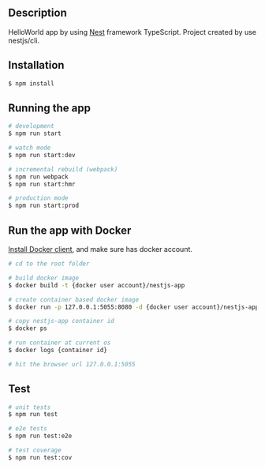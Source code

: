 ## Description
HelloWorld app by using [Nest](https://github.com/nestjs/nest) framework TypeScript. Project created by use nestjs/cli.

## Installation

```bash
$ npm install
```

## Running the app

```bash
# development
$ npm run start

# watch mode
$ npm run start:dev

# incremental rebuild (webpack)
$ npm run webpack
$ npm run start:hmr

# production mode
$ npm run start:prod
```

## Run the app with Docker
[Install Docker client](https://www.docker.com/get-started), and make sure has docker account.

```bash
# cd to the root folder

# build docker image
$ docker build -t {docker user account}/nestjs-app

# create container based docker image
$ docker run -p 127.0.0.1:5055:8080 -d {docker user account}/nestjs-app

# copy nestjs-app container id
$ docker ps

# run container at current os
$ docker logs {container id}

# hit the browser url 127.0.0.1:5055
```


## Test

```bash
# unit tests
$ npm run test

# e2e tests
$ npm run test:e2e

# test coverage
$ npm run test:cov
```

